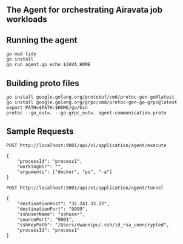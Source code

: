 ## The Agent for orchestrating Airavata job workloads

## Running the agent
```
go mod tidy
go install
go run agent.go echo $JAVA_HOME
```

## Building proto files

```
go install google.golang.org/protobuf/cmd/protoc-gen-go@latest
go install google.golang.org/grpc/cmd/protoc-gen-go-grpc@latest
export PATH=$PATH:$HOME/go/bin
protoc --go_out=. --go-grpc_out=. agent-communication.proto
```

## Sample Requests


```
POST http://localhost:9001/api/v1/application/agent/execute

{
    "processId": "process1",
    "workingDir": "",
    "arguments": ["docker", "ps", "-a"]
} 
```
```
POST http://localhost:9001/api/v1/application/agent/tunnel

{
    "destinationHost": "32.241.33.22",
    "destinationPort": "9999",
    "sshUserName": "sshuser",
    "sourcePort": "9001",
    "sshKeyPath": "/Users/dwannipu/.ssh/id_rsa_unencrypted",
    "processId": "process1"
}
```
